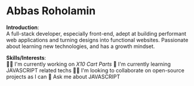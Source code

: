 # Abbas Roholamin

**Introduction**:  
A full-stack developer, especially front-end, adept at building performant web applications and turning designs into functional websites. Passionate about learning new technologies, and has a growth mindset.

**Skills/Interests**:  
👩‍💻 I'm currently working on *X10 Cart Parts*
🧠 I'm currently learning JAVASCRIPT related techs
🦸‍♀️ I'm looking to collaborate on open-source projects as I can
💬 Ask me about JAVASCRIPT